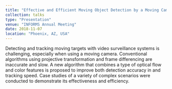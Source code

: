 ```yaml
---
title: "Effective and Efficient Moving Object Detection by a Moving Camera"
collection: talks
type: "Presentation"
venue: "INFORMS Annual Meeting"
date: 2018-11-07
location: "Phoenix, AZ, USA"
---
```


Detecting and tracking moving targets with video surveillance systems is challenging, especially when using a moving camera. Conventional algorithms using projective transformation and frame differencing are inaccurate and slow. A new algorithm that combines a type of optical flow and color features is proposed to improve both detection accuracy in and tracking speed. Case studies of a variety of complex scenarios were conducted to demonstrate its effectiveness and efficiency.
